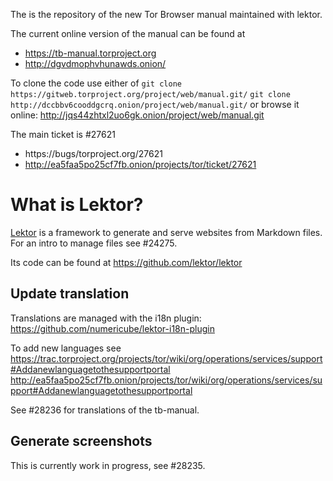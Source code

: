 The is the repository of the new Tor Browser manual maintained with lektor.

The current online version of the manual can be found at
 - https://tb-manual.torproject.org
 - http://dgvdmophvhunawds.onion/

To clone the code use either of
`git clone https://gitweb.torproject.org/project/web/manual.git/`
`git clone http://dccbbv6cooddgcrq.onion/project/web/manual.git/`
or browse it online: http://jqs44zhtxl2uo6gk.onion/project/web/manual.git

The main ticket is #27621
- https://bugs/torproject.org/27621
- http://ea5faa5po25cf7fb.onion/projects/tor/ticket/27621

What is Lektor?
===============

[Lektor](https://www.getlektor.com) is a framework to generate and serve
websites from Markdown files. For an intro to manage files see #24275.

Its code can be found at https://github.com/lektor/lektor

Update translation
------------------

Translations are managed with the i18n plugin:
https://github.com/numericube/lektor-i18n-plugin

To add new languages see
https://trac.torproject.org/projects/tor/wiki/org/operations/services/support#Addanewlanguagetothesupportportal
http://ea5faa5po25cf7fb.onion/projects/tor/wiki/org/operations/services/support#Addanewlanguagetothesupportportal

See #28236 for translations of the tb-manual.

Generate screenshots
------------------

This is currently work in progress, see #28235.
